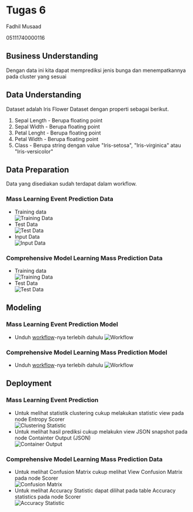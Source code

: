 # Tugas 6

Fadhil Musaad

05111740000116

## Business Understanding

Dengan data ini kita dapat memprediksi jenis bunga dan menempatkannya pada cluster yang sesuai

## Data Understanding

Dataset adalah Iris Flower Dataset dengan properti sebagai berikut.
1. Sepal Length - Berupa floating point
2. Sepal Width - Berupa floating point
3. Petal Lenght - Berupa floating point
4. Petal Width - Berupa floating point
5. Class - Berupa string dengan value "Iris-setosa", "Iris-virginica" atau "Iris-versicolor"

## Data Preparation

Data yang disediakan sudah terdapat dalam workflow.

### Mass Learning Event Prediction Data

- Training data <br/> ![Training Data](img/02train.png)
- Test Data<br/>  ![Test Data](img/02test.png)
- Input Data<br/> ![Input Data](img/02input.png)

### Comprehensive Model Learning Mass Prediction Data

- Training data<br/> ![Training Data](img/03train.png)
- Test Data<br/> ![Test Data](img/03test.png)

## Modeling

### Mass Learning Event Prediction Model

- Unduh [workflow](https://hub.knime.com/knime/spaces/Examples/latest/10_Big_Data/02_Spark_Executor/02_Mass_Learning_Event_Prediction_MLlib_to_PMML)-nya terlebih dahulu
![Workflow](img/02workflow.png)

### Comprehensive Model Learning Mass Prediction Model

- Unduh [workflow](https://hub.knime.com/knime/spaces/Examples/latest/10_Big_Data/02_Spark_Executor/03_PMML_to_Spark_Comprehensive_Mode_Learning_Mass_Prediction)-nya terlebih dahulu
![Workflow](img/03workflow.png)

## Deployment

### Mass Learning Event Prediction

- Untuk melihat statistik clustering cukup melakukan statistic view pada node Entropy Scorer<br/>![Clustering Statistic](img/02stat.png)
- Untuk melihat hasil prediksi cukup melakukn view JSON snapshot pada node Containter Output (JSON)<br/>![Container Output](img/2json.png)

### Comprehensive Model Learning Mass Prediction Data

- Untuk melihat Confusion Matrix cukup melihat View Confusion Matrix pada node Scorer<br/>![Confusion Matrix](img/03matrix.png)
- Untuk melihat Accuracy Statistic dapat dilihat pada table Accuracy statistics pada node Scorer<br/>![Accuracy Statistic](img/03stat.png)
